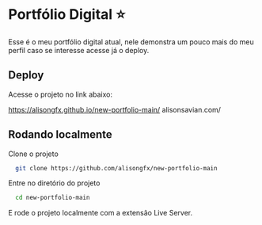
# Portfólio Digital ⭐
Esse é o meu portfólio digital atual, nele demonstra um pouco mais do meu perfil caso se interesse acesse já o deploy. 





## Deploy

Acesse o projeto no link abaixo:

https://alisongfx.github.io/new-portfolio-main/
alisonsavian.com/



## Rodando localmente

Clone o projeto

```bash
  git clone https://github.com/alisongfx/new-portfolio-main
```

Entre no diretório do projeto

```bash
  cd new-portfolio-main
```

E rode o projeto localmente com a extensão Live
Server.


